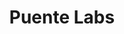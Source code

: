 ---
title: Puente Labs
image: "/assets/img/resources/labs.png"
description: A curated online learning platform to teach how to gain ‘traction’ with their business prior to coming to Silicon Valley. They also provide introductions to the Silicon Valley ecosystem
categories:
  - Soft-landing Services
link: http://puentelabs.com/
---